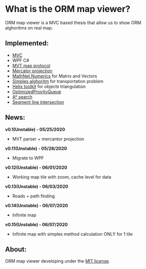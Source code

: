 What is the ORM map viewer?
=====================
ORM map viewer is a MVC based thesis that allow us to show ORM alghoritms on real map.

## Implemented:

- [MVC](https://www.mvc-spec.org/spec/)
- WPF C#
- [MVT map protocol](https://github.com/mapbox/vector-tile-spec/tree/master/2.1)
- [Mercator projection](https://en.wikipedia.org/wiki/Mercator_projection)
- [MathNet.Numerics](https://numerics.mathdotnet.com/) for Matrix and Vectors
- [Simplex alghoritm](https://en.wikipedia.org/wiki/Simplex_algorithm) for transportation problem
- [Helix toolkit](https://github.com/helix-toolkit/helix-toolkit) for objects triangulation
- [OptimizedPriorityQueue](https://github.com/BlueRaja/High-Speed-Priority-Queue-for-C-Sharp)
- [A* search](https://en.wikipedia.org/wiki/A*_search_algorithm)
- [Segment line intersection](https://en.wikipedia.org/wiki/Line_segment_intersection)

## News:

**v0.1(Unstable) - 05/25/2020**
- MVT parser + mercantor projection

**v0.11(Unstable) - 05/28/2020**
- Migrate to WPF

**v0.12(Unstable) - 06/01/2020**
- Working map tile with zoom, cache level for data

**v0.13(Unstable) - 06/03/2020**
- Roads + path finding

**v0.14(Unstable) - 06/07/2020**
- Infinite map

**v0.15(Unstable) - 06/07/2020**
- Infinite map with simplex method calculation ONLY for 1 tile

## About:
ORM map viewer developing under the [MIT license](LICENSE).

